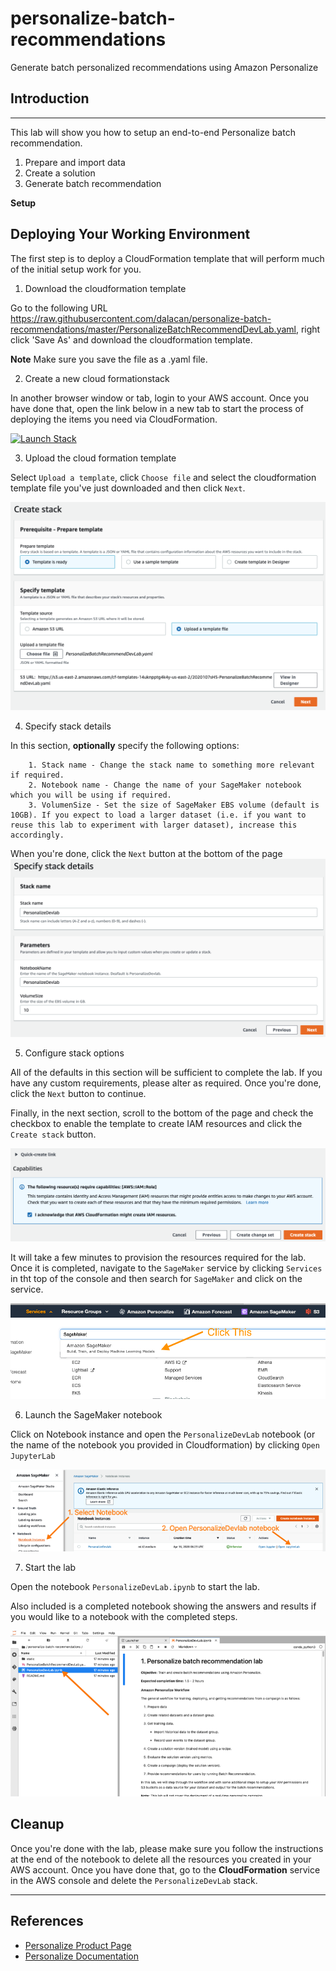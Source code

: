 # personalize-batch-recommendations
Generate batch personalized recommendations using Amazon Personalize

## Introduction
---
This lab will show you how to setup an end-to-end Personalize batch recommendation.

1. Prepare and import data
2. Create a solution
3. Generate batch recommendation

**Setup**

## Deploying Your Working Environment

The first step is to deploy a CloudFormation template that will perform much of the initial setup work for you. 

1. Download the cloudformation template

Go to the following URL https://raw.githubusercontent.com/dalacan/personalize-batch-recommendations/master/PersonalizeBatchRecommendDevLab.yaml, right click 'Save As' and download the cloudformation template.

**Note** Make sure you save the file as a .yaml file.

2. Create a new cloud formationstack

In another browser window or tab, login to your AWS account. Once you have done that, open the link below in a new tab to start the process of deploying the items you need via CloudFormation.

[![Launch Stack](https://s3.amazonaws.com/cloudformation-examples/cloudformation-launch-stack.png)](https://console.aws.amazon.com/cloudformation/home#/stacks/new?stackName=PersonalizeDevlab)

3. Upload the cloud formation template

Select `Upload a template`,  click `Choose file` and select the cloudformation template file you've just downloaded and then click `Next`.

![CloudformationWizard1](static/images/img1.png)

4. Specify stack details

In this section, **optionally** specify the following options:
    
        1. Stack name - Change the stack name to something more relevant if required.
        2. Notebook name - Change the name of your SageMaker notebook which you will be using if required.
        3. VolumenSize - Set the size of SageMaker EBS volume (default is 10GB). If you expect to load a larger dataset (i.e. if you want to reuse this lab to experiment with larger dataset), increase this accordingly.

When you're done, click the `Next` button at the bottom of the page
![CloudformationWizard2](static/images/img2.png)


5. Configure stack options

All of the defaults in this section will be sufficient to complete the lab. If you have any custom requirements, please alter as required. Once you're done, click the `Next` button to continue.

Finally, in the next section, scroll to the bottom of the page and check the checkbox to enable the template to create IAM resources and click the `Create stack` button.

![CloudformationWizard4](static/images/img4.png)

It will take a few minutes to provision the resources required for the lab. Once it is completed, navigate to the `SageMaker` service by clicking `Services` in tht top of the console and then search for `SageMaker` and click on the service.

![SageMaker](static/images/img5.png)

6. Launch the SageMaker notebook

Click on Notebook instance and open the `PersonalizeDevLab` notebook (or the name of the notebook you provided in Cloudformation) by clicking `Open JupyterLab`

![SageMaker](static/images/img6.png)

7. Start the lab

Open the notebook `PersonalizeDevLab.ipynb` to start the lab.

Also included is a completed notebook showing the answers and results if you would like to a notebook with the completed steps.

![SageMaker](static/images/img7.png)

## Cleanup
Once you're done with the lab, please make sure you follow the instructions at the end of the notebook to delete all the resources you created in your AWS account. Once you have done that, go to the **CloudFormation** service in the AWS console and delete the `PersonalizeDevLab` stack.

---

## References
- [Personalize Product Page](https://aws.amazon.com/personalize/)
- [Personalize Documentation](https://docs.aws.amazon.com/personalize/latest/dg/what-is-personalize.html)
